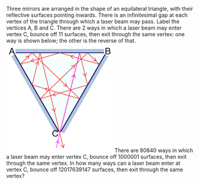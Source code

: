   Three mirrors are arranged in the shape of an equilateral triangle, with their reflective surfaces pointing inwards. There is an infinitesimal gap at each vertex of the triangle through which a laser beam may pass.    Label the vertices A, B and C. There are 2 ways in which a laser beam may enter vertex C, bounce off 11 surfaces, then exit through the same vertex: one way is shown below; the other is the reverse of that.        <img src="project/images/p_201_laserbeam.gif" alt="" />      There are 80840 ways in which a laser beam may enter vertex C, bounce off 1000001 surfaces, then exit through the same vertex.    In how many ways can a laser beam enter at vertex C, bounce off 12017639147 surfaces, then exit through the same vertex?  